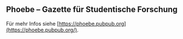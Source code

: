 ## Phoebe – Gazette für Studentische Forschung

Für mehr Infos siehe [https://phoebe.pubpub.org](https://phoebe.pubpub.org/).
